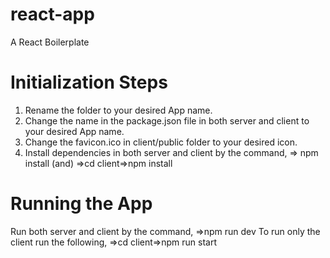 # react-app
A React Boilerplate

# Initialization Steps
1. Rename the folder to your desired App name.
2. Change the name in the package.json file in both server and client to your desired App name.
3. Change the favicon.ico in client/public folder to your desired icon.
4. Install dependencies in both server and client by the command, => npm install (and) =>cd client=>npm install

# Running the App
Run both server and client by the command, =>npm run dev
To run only the client run the following, =>cd client=>npm run start
